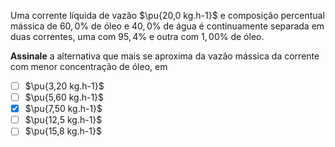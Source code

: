 Uma corrente líquida de vazão $\pu{20,0 kg.h-1}$ e composição percentual mássica de $60,0\%$ de óleo e $40,0\%$ de água é continuamente separada em duas correntes, uma com $95,4\%$ e outra com $1,00\%$ de óleo.

**Assinale** a alternativa que mais se aproxima da vazão mássica da corrente com menor concentração de óleo, em 

- [ ] $\pu{3,20 kg.h-1}$
- [ ] $\pu{5,60 kg.h-1}$
- [x] $\pu{7,50 kg.h-1}$
- [ ] $\pu{12,5 kg.h-1}$
- [ ] $\pu{15,8 kg.h-1}$
